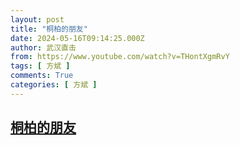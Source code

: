 ```yaml
---
layout: post
title: "桐柏的朋友"
date: 2024-05-16T09:14:25.000Z
author: 武汉直击
from: https://www.youtube.com/watch?v=THontXgmRvY
tags: [ 方斌 ]
comments: True
categories: [ 方斌 ]
---
```

<!--1715850865000-->
[桐柏的朋友](https://www.youtube.com/watch?v=THontXgmRvY)
------

<div>

</div>
